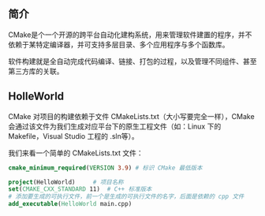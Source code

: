 

## **简介**

CMake是个一个开源的跨平台自动化建构系统，用来管理软件建置的程序，并不依赖于某特定编译器，并可支持多层目录、多个应用程序与多个函数库。 

软件构建就是全自动完成代码编译、链接、打包的过程，以及管理不同组件、甚至第三方库的关联。

## **HolleWorld**

CMake 对项目的构建依赖于文件 CMakeLists.txt（大小写要完全一样），CMake 会通过该文件为我们生成对应平台下的原生工程文件（如：Linux 下的 Makefile，Visual Studio 工程的 .sln等）。

我们来看一个简单的 CMakeLists.txt 文件：

```cmake
cmake_minimum_required(VERSION 3.9) # 标识 CMake 最低版本

project(HelloWorld)     # 项目名称
set(CMAKE_CXX_STANDARD 11)  # C++ 标准版本
# 添加要生成的可执行文件，前一个是生成的可执行文件的名字，后面是依赖的 cpp 文件
add_executable(HelloWorld main.cpp) 
```
